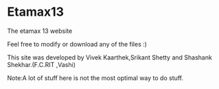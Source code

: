 Etamax13
========

The etamax 13 website

Feel free to modify or download any of the files :)

This site was developed by Vivek Kaarthek,Srikant Shetty and Shashank Shekhar.(F.C.RIT ,Vashi)

Note:A lot of stuff here is not the most optimal way to do stuff.
